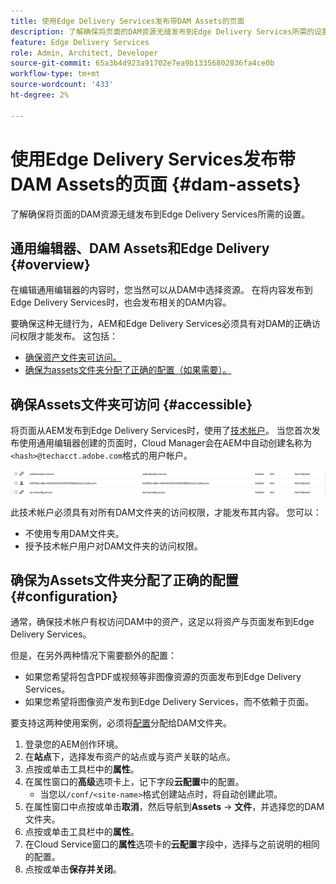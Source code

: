 ```yaml
---
title: 使用Edge Delivery Services发布带DAM Assets的页面
description: 了解确保将页面的DAM资源无缝发布到Edge Delivery Services所需的设置。
feature: Edge Delivery Services
role: Admin, Architect, Developer
source-git-commit: 65a3b4d923a91702e7ea9b13356802836fa4ce0b
workflow-type: tm+mt
source-wordcount: '433'
ht-degree: 2%

---
```



# 使用Edge Delivery Services发布带DAM Assets的页面 {#dam-assets}

了解确保将页面的DAM资源无缝发布到Edge Delivery Services所需的设置。

## 通用编辑器、DAM Assets和Edge Delivery {#overview}

在编辑通用编辑器的内容时，您当然可以从DAM中选择资源。 在将内容发布到Edge Delivery Services时，也会发布相关的DAM内容。

要确保这种无缝行为，AEM和Edge Delivery Services必须具有对DAM的正确访问权限才能发布。 这包括：

* [确保资产文件夹可访问。](#accessible)
* [确保为assets文件夹分配了正确的配置（如果需要）。](#configuration)

## 确保Assets文件夹可访问 {#accessible}

将页面从AEM发布到Edge Delivery Services时，使用了[技术帐户](/help/implementing/developing/introduction/generating-access-tokens-for-server-side-apis.md)。 当您首次发布使用通用编辑器创建的页面时，Cloud Manager会在AEM中自动创建名称为`<hash>@techacct.adobe.com`格式的用户帐户。

![技术帐户](/help/edge/wysiwyg-authoring/assets/dam-assets/technical-account.png)

此技术帐户必须具有对所有DAM文件夹的访问权限，才能发布其内容。 您可以：

* 不使用专用DAM文件夹。
* 授予技术帐户用户对DAM文件夹的访问权限。

## 确保为Assets文件夹分配了正确的配置 {#configuration}

通常，确保技术帐户有权访问DAM中的资产，这足以将资产与页面发布到Edge Delivery Services。

但是，在另外两种情况下需要额外的配置：

* 如果您希望将包含PDF或视频等非图像资源的页面发布到Edge Delivery Services。
* 如果您希望将图像资产发布到Edge Delivery Services，而不依赖于页面。

要支持这两种使用案例，必须将[配置](/help/implementing/developing/introduction/configurations.md)分配给DAM文件夹。

1. 登录您的AEM创作环境。
1. 在&#x200B;**站点**&#x200B;下，选择发布资产的站点或与资产关联的站点。
1. 点按或单击工具栏中的&#x200B;**属性**。
1. 在属性窗口的&#x200B;**高级**&#x200B;选项卡上，记下字段&#x200B;**云配置**&#x200B;中的配置。
   * 当您以`/conf/<site-name>`格式创建站点时，将自动创建此项。
1. 在属性窗口中点按或单击&#x200B;**取消**，然后导航到&#x200B;**Assets** -> **文件**，并选择您的DAM文件夹。
1. 点按或单击工具栏中的&#x200B;**属性**。
1. 在Cloud Service窗口的&#x200B;**属性**&#x200B;选项卡的&#x200B;**云配置**&#x200B;字段中，选择与之前说明的相同的配置。
1. 点按或单击&#x200B;**保存并关闭**。
